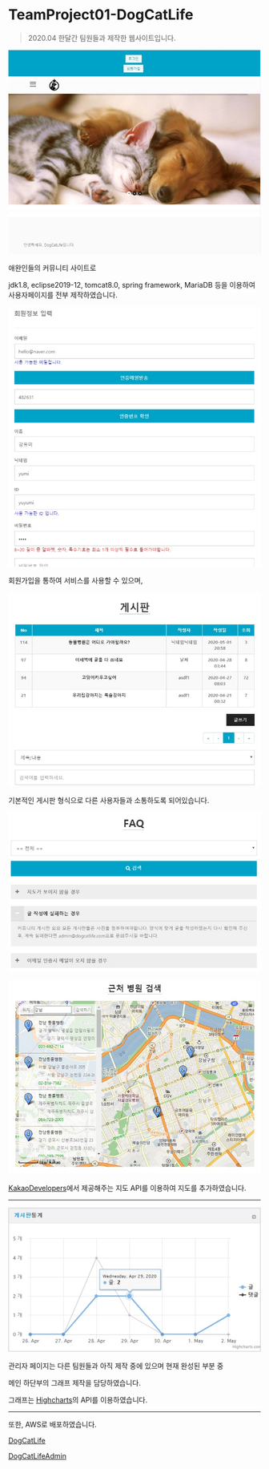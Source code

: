 # TeamProject01-DogCatLife
> 2020.04 한달간 팀원들과 제작한 웹사이트입니다.

![](./서류/사진/main.jpg)

애완인들의 커뮤니티 사이트로

jdk1.8, eclipse2019-12, tomcat8.0, spring framework, MariaDB 등을 이용하여 사용자페이지를 전부 제작하였습니다.

![](./서류/사진/join.jpg)

회원가입을 통하여 서비스를 사용할 수 있으며,

![](./서류/사진/board.jpg)

기본적인 게시판 형식으로 다른 사용자들과 소통하도록 되어있습니다.

![](./서류/사진/faq.jpg)

![](./서류/사진/map.jpg)

[KakaoDevelopers](https://developers.kakao.com/)에서 제공해주는 지도 API를 이용하여 지도를 추가하였습니다.

<hr>

![](./서류/사진/graph.jpg)

관리자 페이지는 다른 팀원들과 아직 제작 중에 있으며 현재 완성된 부분 중

메인 하단부의 그래프 제작을 담당하였습니다.

그래프는 [Highcharts](https://www.highcharts.com/)의 API를 이용하였습니다.

<hr>

또한, AWS로 배포하였습니다.

[DogCatLife](http://13.124.174.195/DogCatLife/)

[DogCatLifeAdmin](http://13.124.174.195/DogCatLife/admin_login.mysql)
